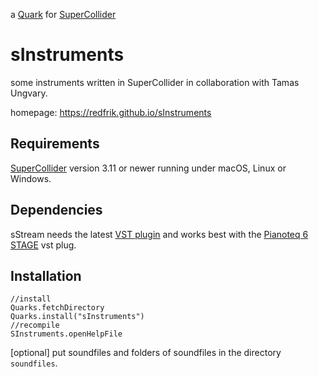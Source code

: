 a [Quark](https://supercollider-quarks.github.io/quarks/) for [SuperCollider](https://supercollider.github.io)

# sInstruments

some instruments written in SuperCollider in collaboration with Tamas Ungvary.

homepage: <https://redfrik.github.io/sInstruments>

## Requirements

[SuperCollider](https://supercollider.github.io) version 3.11 or newer running under macOS, Linux or Windows.

## Dependencies

sStream needs the latest [VST plugin](https://git.iem.at/pd/vstplugin/-/releases) and works best with the [Pianoteq 6 STAGE](https://www.modartt.com/pianoteq) vst plug.

## Installation

```supercollider
//install
Quarks.fetchDirectory
Quarks.install("sInstruments")
//recompile
SInstruments.openHelpFile
```

[optional] put soundfiles and folders of soundfiles in the directory `soundfiles`.
